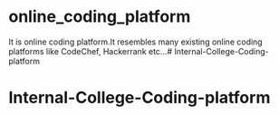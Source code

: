 # online_coding_platform

It is online coding platform.It resembles many existing online coding platforms like CodeChef, Hackerrank etc...# Internal-College-Coding-platform
# Internal-College-Coding-platform
